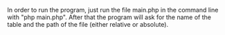 In order to run the program, just run the file main.php in the command line with "php main.php". After that the program will ask for the name of the table and the path of the file (either relative or absolute).
